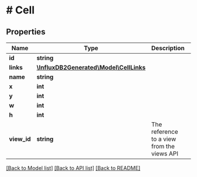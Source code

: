 # # Cell

## Properties

Name | Type | Description | Notes
------------ | ------------- | ------------- | -------------
**id** | **string** |  | [optional] 
**links** | [**\InfluxDB2Generated\Model\CellLinks**](CellLinks.md) |  | [optional] 
**name** | **string** |  | [optional] 
**x** | **int** |  | [optional] 
**y** | **int** |  | [optional] 
**w** | **int** |  | [optional] 
**h** | **int** |  | [optional] 
**view_id** | **string** | The reference to a view from the views API | [optional] 

[[Back to Model list]](../../README.md#documentation-for-models) [[Back to API list]](../../README.md#documentation-for-api-endpoints) [[Back to README]](../../README.md)



